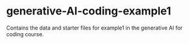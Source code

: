 # generative-AI-coding-example1
Contains the data and starter files for example1 in the generative AI for coding course.
